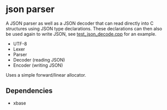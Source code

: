 # json parser

A JSON parser as well as a JSON decoder that can read directly into C structures using JSON type declarations.
These declarations can then also be used again to write JSON, see [test_json_decode.cpp](https://github.com/jurgen-kluft/xjson/blob/main/source/test/cpp/test_json_decode.cpp) for an example.

- UTF-8
- Lexer
- Parser
- Decoder (reading JSON)
- Encoder (writing JSON)

Uses a simple forward/linear allocator.

## Dependencies

- xbase

